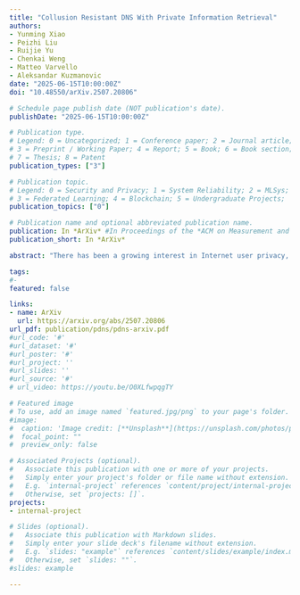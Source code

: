 ```yaml
---
title: "Collusion Resistant DNS With Private Information Retrieval"
authors:
- Yunming Xiao
- Peizhi Liu
- Ruijie Yu
- Chenkai Weng
- Matteo Varvello
- Aleksandar Kuzmanovic
date: "2025-06-15T10:00:00Z"
doi: "10.48550/arXiv.2507.20806"

# Schedule page publish date (NOT publication's date).
publishDate: "2025-06-15T10:00:00Z"

# Publication type.
# Legend: 0 = Uncategorized; 1 = Conference paper; 2 = Journal article;
# 3 = Preprint / Working Paper; 4 = Report; 5 = Book; 6 = Book section;
# 7 = Thesis; 8 = Patent
publication_types: ["3"]

# Publication topic.
# Legend: 0 = Security and Privacy; 1 = System Reliability; 2 = MLSys; 
# 3 = Federated Learning; 4 = Blockchain; 5 = Undergraduate Projects;  6 = Uncategorized; 
publication_topics: ["0"]

# Publication name and optional abbreviated publication name.
publication: In *ArXiv* #In Proceedings of the *ACM on Measurement and Analysis of Computing Systems* 
publication_short: In *ArXiv*

abstract: "There has been a growing interest in Internet user privacy, demonstrated by the popularity of privacy-preserving products such as Telegram and Brave, and the widespread adoption of HTTPS. The Domain Name System (DNS) is a key component of Internet-based communication and its privacy has been neglected for years. Recently, DNS over HTTPS (DoH) has improved the situation by fixing the issue of in-path middleboxes. Further progress has been made with proxy-based solutions such as Oblivious DoH (ODoH), which separate a user's identity from their DNS queries. However, these solutions rely on non-collusion assumptions between DNS resolvers and proxies -- an assumption difficult to guarantee in practice. To address this, we explore integrating single-server Private Information Retrieval (PIR) into DNS to enable encrypted query processing without relying on trust assumptions. However, applying PIR to DNS is challenging due to its hierarchical nature -- particularly, interactions with recursive resolvers can still leak information. Navigating performance and privacy trade-offs, we propose PDNS, a DNS extension leveraging single-server PIR to strengthen privacy guarantees. We have implemented a prototype of PDNS and compared its performance against state-of-the-art solutions via trace-driven experiments. The results show that PDNS achieves acceptable performance (2x faster than DoH over Tor with similar privacy guarantees) and strong privacy guarantees today, mainly at the cost of its scalability, which specialized hardware for PIR can address in the near future. "

tags:
#- 
featured: false

links:
- name: ArXiv
  url: https://arxiv.org/abs/2507.20806
url_pdf: publication/pdns/pdns-arxiv.pdf
#url_code: '#'
#url_dataset: '#'
#url_poster: '#'
#url_project: ''
#url_slides: ''
#url_source: '#'
# url_video: https://youtu.be/O0XLfwpqgTY

# Featured image
# To use, add an image named `featured.jpg/png` to your page's folder. 
#image:
#  caption: 'Image credit: [**Unsplash**](https://unsplash.com/photos/pLCdAaMFLTE)'
#  focal_point: ""
#  preview_only: false

# Associated Projects (optional).
#   Associate this publication with one or more of your projects.
#   Simply enter your project's folder or file name without extension.
#   E.g. `internal-project` references `content/project/internal-project/index.md`.
#   Otherwise, set `projects: []`.
projects:
- internal-project

# Slides (optional).
#   Associate this publication with Markdown slides.
#   Simply enter your slide deck's filename without extension.
#   E.g. `slides: "example"` references `content/slides/example/index.md`.
#   Otherwise, set `slides: ""`.
#slides: example

---
```

